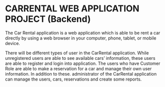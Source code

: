 # CARRENTAL WEB APPLICATION PROJECT (Backend)
The Car Rental application is a web application which is able to be rent a car directly by using a web browser in your computer, phone, tablet, or mobile device.

There will be
different types of user in the CarRental application. While unregistered users are able to see
available cars’ information, these users are able to register and login into application. The users who
have Customer Role are able to make a reservation for a car and manage their own user
information. In addition to these. administrator of the CarRental application can manage the users,
cars, reservations and create some reports.
